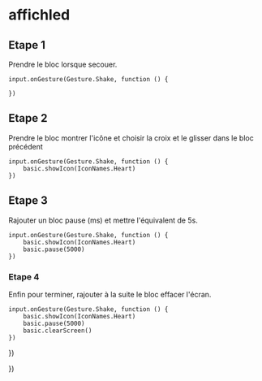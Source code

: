 # affichled

## Etape 1

Prendre le bloc lorsque secouer.


```blocks
input.onGesture(Gesture.Shake, function () {
	
})
```
## Etape 2

Prendre le bloc montrer l'icône et choisir la croix
et le glisser dans le bloc précédent

```blocks
input.onGesture(Gesture.Shake, function () {
    basic.showIcon(IconNames.Heart)
})
```
## Etape 3

Rajouter un bloc pause (ms) et mettre l'équivalent de 5s.

```blocks
input.onGesture(Gesture.Shake, function () {
    basic.showIcon(IconNames.Heart)
    basic.pause(5000)
})
```
### Etape 4

Enfin pour terminer, rajouter à la suite le bloc
effacer l'écran.
```blocks
input.onGesture(Gesture.Shake, function () {
    basic.showIcon(IconNames.Heart)
    basic.pause(5000)
    basic.clearScreen()
})
```
})

	
})